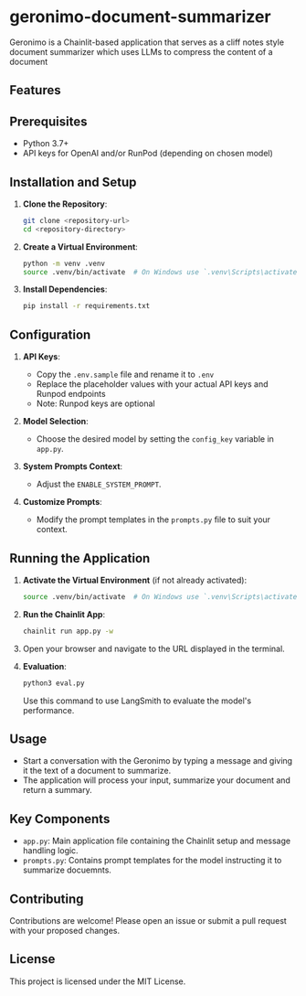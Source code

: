 # geronimo-document-summarizer
Geronimo is a Chainlit-based application that serves as a cliff notes style document summarizer which uses LLMs to compress the content of a document

## Features

## Prerequisites

- Python 3.7+
- API keys for OpenAI and/or RunPod (depending on chosen model)

## Installation and Setup

1. **Clone the Repository**:
   ```sh
   git clone <repository-url>
   cd <repository-directory>
   ```

2. **Create a Virtual Environment**:
   ```sh
   python -m venv .venv
   source .venv/bin/activate  # On Windows use `.venv\Scripts\activate`
   ```

3. **Install Dependencies**:
   ```sh
   pip install -r requirements.txt
   ```

## Configuration

1. **API Keys**: 
   - Copy the `.env.sample` file and rename it to `.env`
   - Replace the placeholder values with your actual API keys and Runpod endpoints
   - Note: Runpod keys are optional

2. **Model Selection**:
   - Choose the desired model by setting the `config_key` variable in `app.py`.

3. **System Prompts Context**:
   - Adjust the `ENABLE_SYSTEM_PROMPT`.

4. **Customize Prompts**:
   - Modify the prompt templates in the `prompts.py` file to suit your context.

## Running the Application

1. **Activate the Virtual Environment** (if not already activated):
   ```sh
   source .venv/bin/activate  # On Windows use `.venv\Scripts\activate`
   ```

2. **Run the Chainlit App**:
   ```sh
   chainlit run app.py -w
   ```

3. Open your browser and navigate to the URL displayed in the terminal.

4. **Evaluation**:
   ```sh
   python3 eval.py
   ```
   Use this command to use LangSmith to evaluate the model's performance.

## Usage

- Start a conversation with the Geronimo by typing a message and giving it the text of a document to summarize.
- The application will process your input, summarize your document and return a summary.

## Key Components

- `app.py`: Main application file containing the Chainlit setup and message handling logic.
- `prompts.py`: Contains prompt templates for the model instructing it to summarize docuemnts.

## Contributing

Contributions are welcome! Please open an issue or submit a pull request with your proposed changes.

## License

This project is licensed under the MIT License.
